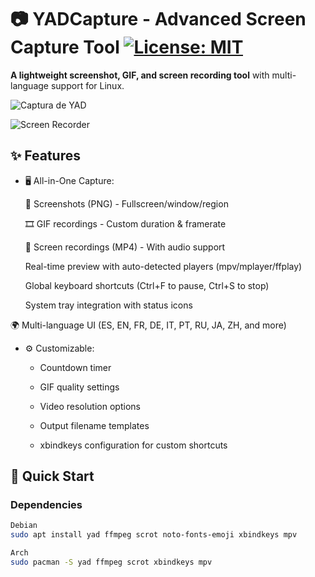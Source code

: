 # 📷 YADCapture - Advanced Screen Capture Tool [![License: MIT](https://img.shields.io/badge/License-MIT-yellow.svg)](https://opensource.org/licenses/MIT)

**A lightweight screenshot, GIF, and screen recording tool** with multi-language support for Linux.

![Captura de YAD](https://i.postimg.cc/NfV0S8hX/YADCapture.png)

![Screen Recorder](https://i.postimg.cc/1zM1hPgd/screen-recorder.png)

## ✨ Features

- 🖥️ All-in-One Capture:

    📸 Screenshots (PNG) - Fullscreen/window/region

    🎞️ GIF recordings - Custom duration & framerate

    🎥 Screen recordings (MP4) - With audio support

    Real-time preview with auto-detected players (mpv/mplayer/ffplay)

    Global keyboard shortcuts (Ctrl+F to pause, Ctrl+S to stop)

    System tray integration with status icons

🌍 Multi-language UI (ES, EN, FR, DE, IT, PT, RU, JA, ZH, and more)

- ⚙️ Customizable:

  - Countdown timer

  - GIF quality settings

  - Video resolution options

  - Output filename templates

  - xbindkeys configuration for custom shortcuts

## 🚀 Quick Start

### Dependencies
```bash
Debian
sudo apt install yad ffmpeg scrot noto-fonts-emoji xbindkeys mpv

Arch
sudo pacman -S yad ffmpeg scrot xbindkeys mpv
